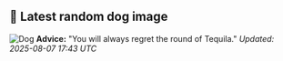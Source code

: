 ## 🐶 Latest random dog image
![Dog](https://images.dog.ceo/breeds/poodle-medium/WhatsApp_Image_2022-08-06_at_4.48.38_PM.jpg)
**Advice:** "You will always regret the round of Tequila."
*Updated: 2025-08-07 17:43 UTC*
